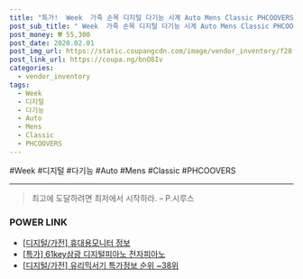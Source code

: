 ```yaml
--- 
title: "특가!  Week  가죽 손목 디지털 다기능 시계 Auto Mens Classic PHCOOVERS 아..." 
post_sub_title: " Week  가죽 손목 디지털 다기능 시계 Auto Mens Classic PHCOOVERS 아날로그 Luminous" 
post_money: ₩ 55,300 
post_date: 2020.02.01 
post_img_url: https://static.coupangcdn.com/image/vendor_inventory/f28f/18f17bb33a49f6aacd90e46e15a89fb52dfe2282de1563952142310cc394.jpg 
post_link_url: https://coupa.ng/bnO8Iv 
categories: 
  - vendor_inventory 
tags: 
  - Week 
  - 디지털 
  - 다기능 
  - Auto 
  - Mens 
  - Classic 
  - PHCOOVERS 
--- 
```

  #Week #디지털 #다기능 #Auto #Mens #Classic #PHCOOVERS 
<hr> 

> 최고에 도달하려면 최저에서 시작하라. – P.시루스 


### POWER LINK

* <a href="https://blog.naver.com/sakai111/221757309881" target="_blank"> [디지털/가전] 휴대용모니터 정보 </a>
* <a href="https://blog.naver.com/sakai111/221789375906" target="_blank">[특가] 61key삼광 디지털피아노 전자피아노</a>
* <a href="https://blog.naver.com/sakai111/221781781686" target="_blank"> [디지털/가전] 유리믹서기 특가정보 순위 ~38위</a>
